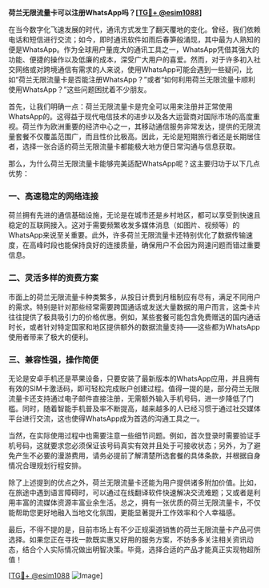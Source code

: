 **荷兰无限流量卡可以注册WhatsApp吗？[[TG💪+ @esim1088](https://t.me/s/esim1088)]**

在当今数字化飞速发展的时代，通讯方式发生了翻天覆地的变化。曾经，我们依赖电话和短信进行交流；如今，即时通讯软件如雨后春笋般涌现，其中最为人熟知的便是WhatsApp。作为全球用户量庞大的通讯工具之一，WhatsApp凭借其强大的功能、便捷的操作以及低廉的成本，深受广大用户的喜爱。然而，对于许多初入社交网络或对跨境通信有需求的人来说，使用WhatsApp可能会遇到一些疑问，比如“荷兰无限流量卡是否能注册WhatsApp？”或者“如何利用荷兰无限流量卡顺利使用WhatsApp？”这些问题困扰着不少朋友。

首先，让我们明确一点：荷兰无限流量卡是完全可以用来注册并正常使用WhatsApp的。这得益于现代电信技术的进步以及各大运营商对国际市场的高度重视。荷兰作为欧洲重要的经济中心之一，其移动通信服务非常发达，提供的无限流量套餐不仅覆盖范围广，而且性价比极高。因此，无论是短期旅行者还是长期居住者，选择一张合适的荷兰无限流量卡都能极大地方便日常沟通与信息获取。

那么，为什么荷兰无限流量卡能够完美适配WhatsApp呢？这主要归功于以下几点优势：

### 一、高速稳定的网络连接

荷兰拥有先进的通信基础设施，无论是在城市还是乡村地区，都可以享受到快速且稳定的互联网接入。这对于需要频繁收发多媒体消息（如图片、视频等）的WhatsApp来说至关重要。此外，许多荷兰无限流量卡还特别优化了数据传输速度，在高峰时段也能保持良好的连接质量，确保用户不会因为网速问题而错过重要信息。

### 二、灵活多样的资费方案

市面上的荷兰无限流量卡种类繁多，从按日计费到月租制应有尽有，满足不同用户的需求。特别是针对那些经常需要跨国通话或发送大量数据的用户而言，这类卡片往往提供了极具吸引力的价格优惠。例如，某些套餐可能包含免费赠送的国内通话时长，或者针对特定国家和地区提供额外的数据流量支持——这些都为WhatsApp使用者带来了极大的便利。

### 三、兼容性强，操作简便

无论是安卓手机还是苹果设备，只要安装了最新版本的WhatsApp应用，并且拥有有效的SIM卡激活码，即可轻松完成账户创建过程。值得一提的是，部分荷兰无限流量卡还支持通过电子邮件直接注册，无需额外输入手机号码，进一步降低了门槛。同时，随着智能手机普及率不断提高，越来越多的人已经习惯于通过社交媒体平台进行交流，这也使得WhatsApp成为首选的沟通工具之一。

当然，在实际使用过程中也需要注意一些细节问题。例如，首次登录时需要验证手机号码，这就要求您必须保证该号码真实有效并且处于可接收状态；另外，为了避免产生不必要的漫游费用，请务必提前了解清楚所选套餐的具体条款，并根据自身情况合理规划行程安排。

除了上述提到的优点之外，荷兰无限流量卡还能为用户提供诸多附加价值。比如，在旅途中遇到语言障碍时，可以通过在线翻译软件快速解决交流难题；又或者是利用丰富的流媒体资源丰富业余生活。总之，拥有一张优质的荷兰无限流量卡，不仅能帮助您更好地融入当地文化氛围，更能显著提升工作效率和个人幸福感。

最后，不得不提的是，目前市场上有不少正规渠道销售的荷兰无限流量卡产品可供选择。如果您正在寻找一款既实惠又好用的服务方案，不妨多多关注相关资讯动态，结合个人实际情况做出明智决策。毕竟，选择合适的产品才能真正实现物超所值！

[[TG💪+ @esim1088](https://t.me/s/esim1088) ![Image](https://i.postimg.cc/4NQfJmqS/Snipaste-2025-05-13-00-14-12.png)]